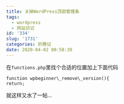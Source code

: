 ```yaml
---
title: 关掉WordPress顶部管理条
tags:
  - wordpress
  - 网站日记
id: '334'
slug: '1731'
categories: 折腾记
date: 2020-04-02 00:58:39
---
```

在`functions.php`里找个合适的位置加上下面代码

    function wpbeginner\_remove\_version(){
    return;
就这样又水了一帖...